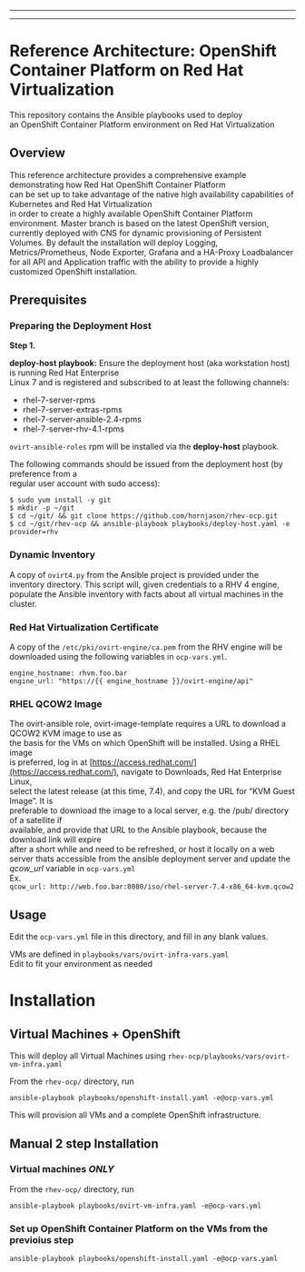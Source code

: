 
----------

----------

# Reference Architecture: OpenShift Container Platform on Red Hat Virtualization

This repository contains the Ansible playbooks used to deploy  
an OpenShift Container Platform environment on Red Hat Virtualization

## Overview

This reference architecture provides a comprehensive example demonstrating how Red Hat OpenShift Container Platform  
can be set up to take advantage of the native high availability capabilities of Kubernetes and Red Hat Virtualization  
in order to create a highly available OpenShift Container Platform environment. Master branch is based on the latest OpenShift version, currently deployed with CNS for dynamic provisioning of Persistent Volumes. By default the installation will deploy Logging, Metrics/Prometheus, Node Exporter, Grafana and a HA-Proxy Loadbalancer for all API and Application traffic with the ability to provide a highly customized OpenShift installation.

## Prerequisites

### Preparing the Deployment Host
**Step 1.**

**deploy-host playbook:**
Ensure the deployment host (aka workstation host) is running Red Hat Enterprise  
Linux 7 and is registered and subscribed to at least the following channels: 

 -   rhel-7-server-rpms
 -   rhel-7-server-extras-rpms
 -   rhel-7-server-ansible-2.4-rpms
 -   ﻿rhel-7-server-rhv-4.1-rpms

`ovirt-ansible-roles` rpm will be installed via the **deploy-host** playbook.

The following commands should be issued from the deployment host (by preference from a  
regular user account with sudo access):

```
$ sudo yum install -y git 
$ mkdir -p ~/git
$ cd ~/git/ && git clone https://github.com/hornjason/rhev-ocp.git
$ cd ~/git/rhev-ocp && ansible-playbook playbooks/deploy-host.yaml -e provider=rhv
```

### Dynamic Inventory

A copy of `ovirt4.py` from the Ansible project is provided under the inventory directory. This script will, given credentials to a RHV 4 engine, populate the Ansible inventory with facts about all virtual machines in the cluster.

### Red Hat Virtualization Certificate

A copy of the `/etc/pki/ovirt-engine/ca.pem` from the RHV engine will be downloaded using the following variables in `ocp-vars.yml`.

```
engine_hostname: rhvm.foo.bar
engine_url: "https://{{ engine_hostname }}/ovirt-engine/api"

```

### RHEL QCOW2 Image

The ovirt-ansible role, ovirt-image-template requires a URL to download a QCOW2 KVM image to use as  
the basis for the VMs on which OpenShift will be installed. Using a RHEL image  
is preferred, log in at [https://access.redhat.com/](https://access.redhat.com/), navigate to Downloads, Red Hat Enterprise Linux,  
select the latest release (at this time, 7.4), and copy the URL for “KVM Guest Image”. It is  
preferable to download the image to a local server, e.g. the /pub/ directory of a satellite if  
available, and provide that URL to the Ansible playbook, because the download link will expire  
after a short while and need to be refreshed, or host it locally on a web server thats accessible from the ansible deployment server and update the _qcow_url_ variable in `ocp-vars.yml`  
Ex.  
`qcow_url: http://web.foo.bar:8080/iso/rhel-server-7.4-x86_64-kvm.qcow2`

## Usage

Edit the `ocp-vars.yml` file in this directory, and fill in any blank values.

VMs are defined in `playbooks/vars/ovirt-infra-vars.yaml`  
Edit to fit your environment as needed

# Installation

## Virtual Machines + OpenShift

This will deploy all Virtual Machines using `rhev-ocp/playbooks/vars/ovirt-vm-infra.yaml`

From the `rhev-ocp/` directory, run

```
ansible-playbook playbooks/openshift-install.yaml -e@ocp-vars.yml

```

This will provision all VMs and a complete OpenShift infrastructure.

## Manual 2 step Installation

### Virtual machines _ONLY_

From the `rhev-ocp/` directory, run

```
ansible-playbook playbooks/ovirt-vm-infra.yaml -e@ocp-vars.yml

```

### Set up OpenShift Container Platform on the VMs from the previoius step

```
ansible-playbook playbooks/openshift-install.yaml -e@ocp-vars.yaml

```
